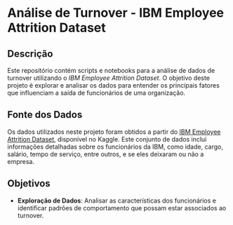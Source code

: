 # Análise de Turnover - IBM Employee Attrition Dataset

## Descrição

Este repositório contém scripts e notebooks para a análise de dados de turnover utilizando o *IBM Employee Attrition Dataset*. O objetivo deste projeto é explorar e analisar os dados para entender os principais fatores que influenciam a saída de funcionários de uma organização.

## Fonte dos Dados

Os dados utilizados neste projeto foram obtidos a partir do [IBM Employee Attrition Dataset](https://www.kaggle.com/datasets/hannycharlotte/employee-attrition-ibm-dataset), disponível no Kaggle. Este conjunto de dados inclui informações detalhadas sobre os funcionários da IBM, como idade, cargo, salário, tempo de serviço, entre outros, e se eles deixaram ou não a empresa.

## Objetivos

- **Exploração de Dados**: Analisar as características dos funcionários e identificar padrões de comportamento que possam estar associados ao turnover.

